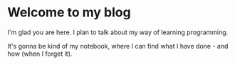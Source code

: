 # Welcome to my blog

I'm glad you are here. I plan to talk about my way of learning programming.

It's gonna be kind of my notebook, where I can find what I have done - and how (when I forget it).
